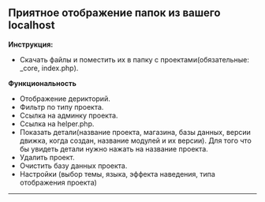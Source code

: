 ## Приятное отображение папок из вашего localhost 

**Инструкция:**
* Скачать файлы и поместить их в папку с проектами(обязательные: _core, index.php).

**Функциональность**

* Отображение дерикторий.
* Фильтр по типу проекта.
* Сcылка на админку проекта.
* Cсылка на helper.php.
* Показать детали(название проекта, магазина, базы данных, версии движка, когда создан, название модулей и их версии). Для того что бы увидеть детали нужно нажать на название проекта.
* Удалить проект.
* Очистить базу данных проекта.
* Настройки (выбор темы, языка, эффекта наведения, типа отображения проекта)
***
